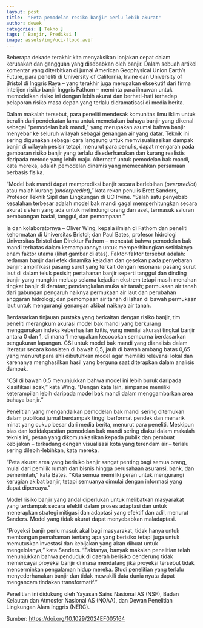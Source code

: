 ```yaml
---
layout: post
title:  "Peta pemodelan resiko banjir perlu lebih akurat"
author: dewek
categories: [ Tekno ]
tags: [ Banjir, Prediksi ]
image: assets/img/uci-flood.avif
---
```


Beberapa dekade terakhir kita menyaksikan lonjakan cepat dalam kerusakan dan gangguan yang disebabkan oleh banjir. Dalam sebuah artikel komentar yang diterbitkan di jurnal American Geophysical Union Earth’s Future, para peneliti di University of California, Irvine dan University of Bristol di Inggris Raya – yang terakhir juga merupakan eksekutif dari firma intelijen risiko banjir Inggris Fathom – meminta para ilmuwan untuk memodelkan risiko ini dengan lebih akurat dan berhati-hati terhadap pelaporan risiko masa depan yang terlalu didramatisasi di media berita.

Dalam makalah tersebut, para peneliti mendesak komunitas ilmu iklim untuk beralih dari pendekatan lama untuk memetakan bahaya banjir yang dikenal sebagai "pemodelan bak mandi," yang merupakan asumsi bahwa banjir menyebar ke seluruh wilayah sebagai genangan air yang datar. Teknik ini sering digunakan sebagai cara langsung untuk memvisualisasikan dampak banjir di wilayah pesisir tetapi, menurut para penulis, dapat mengarah pada gambaran risiko banjir yang terlalu disederhanakan dan kurang realistis daripada metode yang lebih maju. Alternatif untuk pemodelan bak mandi, kata mereka, adalah pemodelan dinamis yang memecahkan persamaan berbasis fisika.

“Model bak mandi dapat memprediksi banjir secara berlebihan (_overpredict_) atau malah kurang (_underpredict_),” kata rekan penulis Brett Sanders, Profesor Teknik Sipil dan Lingkungan di UC Irvine. “Salah satu penyebab kesalahan terbesar adalah model bak mandi gagal memperhitungkan secara akurat sistem yang ada untuk melindungi orang dan aset, termasuk saluran pembuangan badai, tanggul, dan pemompaan.”

Ia dan kolaboratornya – Oliver Wing, kepala ilmiah di Fathom dan peneliti kehormatan di Universitas Bristol; dan Paul Bates, profesor hidrologi Universitas Bristol dan Direktur Fathom – mencatat bahwa pemodelan bak mandi terbatas dalam kemampuannya untuk memperhitungkan setidaknya enam faktor utama (lihat gambar di atas). Faktor-faktor tersebut adalah: redaman banjir dari efek dinamika kejadian dan gesekan pada penyebaran banjir; amplifikasi pasang surut yang terkait dengan resonansi pasang surut laut di dalam teluk pesisir; pertahanan banjir seperti tanggul dan dinding banjir yang mungkin meluap selama kejadian ekstrem tetapi masih menahan tingkat banjir di daratan; pendangkalan muka air tanah; permukaan air tanah dari gabungan pengaruh naiknya permukaan air laut dan perubahan anggaran hidrologi; dan pemompaan air tanah di lahan di bawah permukaan laut untuk mengurangi genangan akibat naiknya air tanah.

Berdasarkan tinjauan pustaka yang berkaitan dengan risiko banjir, tim peneliti merangkum akurasi model bak mandi yang berkurang menggunakan indeks keberhasilan kritis, yang menilai akurasi tingkat banjir antara 0 dan 1, di mana 1 merupakan kecocokan sempurna berdasarkan pengukuran lapangan. CSI untuk model bak mandi yang dianalisis dalam literatur secara konsisten di bawah 0,5, jauh di bawah ambang batas 0,65 yang menurut para ahli dibutuhkan model agar memiliki relevansi lokal dan karenanya menghasilkan hasil yang berguna saat diterapkan dalam analisis dampak.

“CSI di bawah 0,5 menunjukkan bahwa model ini lebih buruk daripada klasifikasi acak,” kata Wing. “Dengan kata lain, simpanse memiliki keterampilan lebih daripada model bak mandi dalam menggambarkan area bahaya banjir.”

Penelitian yang mengandalkan pemodelan bak mandi sering ditemukan dalam publikasi jurnal berdampak tinggi berformat pendek dan menarik minat yang cukup besar dari media berita, menurut para peneliti. Meskipun bias dan ketidakpastian pemodelan bak mandi sering diakui dalam makalah teknis ini, pesan yang dikomunikasikan kepada publik dan pembuat kebijakan – terkadang dengan visualisasi kota yang terendam air – terlalu sering dilebih-lebihkan, kata mereka.

“Peta akurat area yang berisiko banjir sangat penting bagi semua orang, mulai dari pemilik rumah dan bisnis hingga perusahaan asuransi, bank, dan pemerintah,” kata Bates. “Kita semua memiliki peran untuk mengurangi kerugian akibat banjir, tetapi semuanya dimulai dengan informasi yang dapat dipercaya.”

Model risiko banjir yang andal diperlukan untuk melibatkan masyarakat yang terdampak secara efektif dalam proses adaptasi dan untuk menerapkan strategi mitigasi dan adaptasi yang efektif dan adil, menurut Sanders. Model yang tidak akurat dapat menyebabkan maladaptasi.

“Proyeksi banjir perlu masuk akal bagi masyarakat, tidak hanya untuk membangun pemahaman tentang apa yang berisiko tetapi juga untuk memutuskan investasi dan kebijakan yang akan dibuat untuk mengelolanya,” kata Sanders. “Faktanya, banyak makalah penelitian telah menunjukkan bahwa penduduk di daerah berisiko cenderung tidak memercayai proyeksi banjir di masa mendatang jika proyeksi tersebut tidak mencerminkan pengalaman hidup mereka. Studi penelitian yang terlalu menyederhanakan banjir dan tidak mewakili data dunia nyata dapat mengancam tindakan transformatif.”

Penelitian ini didukung oleh Yayasan Sains Nasional AS (NSF), Badan Kelautan dan Atmosfer Nasional AS (NOAA), dan Dewan Penelitian Lingkungan Alam Inggris (NERC).

Sumber: <https://doi.org/10.1029/2024EF005164>